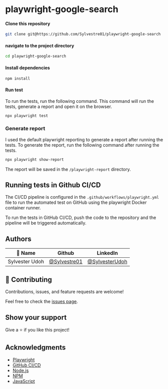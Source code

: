 # playwright-google-search

#### Clone this repository
```bash 
git clone git@https://github.com/Sylvestre01/playwright-google-search
```

#### navigate to the project directory
```bash
cd playwright-google-search
```

#### Install dependencies
```bash
npm install
```

#### Run test
<!-- Describe that the command below will run the test, generate report and open it on the browsers -->
To run the tests, run the following command. This command will run the tests, generate a report and open it on the browser.

```bash
npx playwright test
```

### Generate report
<!-- Describe the use of playwright reporting. -->
I used the default playwright reporting to generate a report after running the tests. To generate the report, run the following command after running the tests.

```bash
npx playwright show-report
```

The report will be saved in the `/playwright-report` directory.




## Running tests in Github CI/CD
The CI/CD pipeline is configured in the `.github/workflows/playwright.yml` file to run the automated test on GitHub using the playwright Docker container runner.

To run the tests in GitHub CI/CD, push the code to the repository and the pipeline will be triggered automatically.




## Authors
| 👤 Name        | Github                                         | LinkedIn                                                   |
|----------------|------------------------------------------------|------------------------------------------------------------|
| Sylvester Udoh | [@Sylvestre01](https://github.com/Sylvestre01) |[@SylvesterUdoh](https://www.linkedin.com/in/sylvester-udoh/) |

## 🤝 Contributing
Contributions, issues, and feature requests are welcome!

Feel free to check the [issues page](https://github.com/Sylvestre01/playwright-google-search/issues).

## Show your support
Give a ⭐️ if you like this project!

## Acknowledgments
- [Playwright](https://playwright.dev/)
- [GitHub CI/CD](https://docs.github.com/ee/ci/)
- [Node.js](https://nodejs.org/)
- [NPM](https://www.npmjs.com/)
- [JavaScript](https://www.javascriptlang.org/)